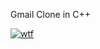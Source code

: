 
Gmail Clone in C++

[![wtf](https://i.postimg.cc/15CTPJnd/Smurf-Cat-Image.webp)](https://postimg.cc/fJd5f7v7)